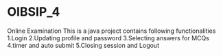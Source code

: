 # OIBSIP_4
Online Examination
This is a java project contains following functionalities
1.Login
2.Updating profile and password
3.Selecting answers for MCQs
4.timer and auto submit
5.Closing session and Logout
